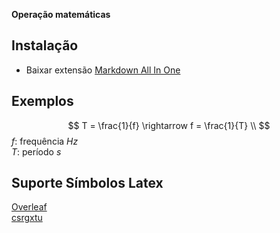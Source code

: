 **Operação matemáticas**

## Instalação

 - Baixar extensão [Markdown All In One](https://marketplace.visualstudio.com/items?itemName=yzhang.markdown-all-in-one)

## Exemplos

$$
  T = \frac{1}{f} \rightarrow f = \frac{1}{T} \\
$$
$f:$ frequência $Hz$<br/>
$T:$ período $s$<br/>

## Suporte Símbolos Latex

[Overleaf](https://pt.overleaf.com/learn/latex/List_of_Greek_letters_and_math_symbols) <br/>
[csrgxtu](https://csrgxtu.github.io/2015/03/20/Writing-Mathematic-Fomulars-in-Markdown/)